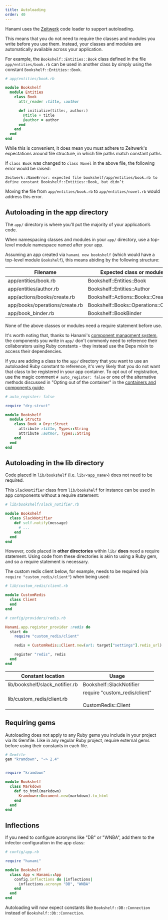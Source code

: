 ```yaml
---
title: Autoloading
order: 40
---
```


Hanami uses the [Zeitwerk](https://github.com/fxn/zeitwerk) code loader to support autoloading.

This means that you do not need to require the classes and modules you write before you use them. Instead, your classes and modules are automatically available across your application.

For example, the `Bookshelf::Entities::Book` class defined in the file `app/entities/book.rb` can be used in another class by simply using the constant `Bookshelf::Entities::Book`.


```ruby
# app/entities/book.rb

module Bookshelf
  module Entities
    class Book
      attr_reader :title, :author

      def initialize(title:, author:)
        @title = title
        @author = author
      end
    end
  end
end
```

While this is convenient, it does mean you must adhere to Zeitwerk's expectations around file structure, in which file paths match constant paths.

If `class Book` was changed to `class Novel` in the above file, the following error would be raised:

```shell
Zeitwerk::NameError: expected file bookshelf/app/entities/book.rb to define constant Bookshelf::Entities::Book, but didn’t
```

Moving the file from `app/entities/book.rb` to `app/entities/novel.rb` would address this error.

## Autoloading in the app directory

The `app/` directory is where you’ll put the majority of your application’s code.

When namespacing classes and modules in your `app/` directory, use a top-level module namespace named after your app.

Assuming an app created via `hanami new bookshelf` (which would have a top-level module `Bookshelf`), this means abiding by the following structure:

| Filename                       | Expected class or module             |
|--------------------------------|--------------------------------------|
| app/entities/book.rb           | Bookshelf::Entities::Book            |
| app/entities/author.rb         | Bookshelf::Entities::Author          |
| app/actions/books/create.rb    | Bookshelf::Actions::Books::Create    |
| app/books/operations/create.rb | Bookshelf::Books::Operations::Create |
| app/book_binder.rb             | Bookshelf::BookBinder                |


None of the above classes or modules need a require statement before use.

It's worth noting that, thanks to Hanami's [component managment system](/v2.0/app/container-and-components/), the components you write in `app/` don't commonly need to reference their collaborators using Ruby constants - they instead use the Deps mixin to access their dependencies.

If you are adding a class to the `app/` directory that you want to use an autoloaded Ruby constant to reference, it's very likely that you do not want that class to be registered in your app container. To opt out of registration, use the magic comment `# auto_register: false` or one of the alternative methods discussed in "Opting out of the container" in the [containers and components guide](/v2.0/app/container-and-components/).

```ruby
# auto_register: false

require "dry-struct"

module Bookshelf
  module Structs
    class Book < Dry::Struct
      attribute :title, Types::String
      attribute :author, Types::String
    end
  end
end
```

## Autoloading in the lib directory

Code placed in `lib/bookshelf` (i.e. `lib/<app_name>`) does not need to be required.

This `SlackNotifier` class from `lib/bookshelf` for instance can be used in app components without a require statement:


```ruby
# lib/bookshelf/slack_notifier.rb

module Bookshelf
  class SlackNotifier
    def self.notify(message)
      # ...
    end
  end
end
```

However, code placed in **other directories** within `lib/` **does** need a require statement. Using code from these directories is akin to using a Ruby gem, and so a require statement is necessary.

The custom redis client below, for example, needs to be required (via `require "custom_redis/client"`) when being used:

```ruby
# lib/custom_redis/client.rb

module CustomRedis
  class Client
  end
end
```

```ruby
# config/providers/redis.rb

Hanami.app.register_provider :redis do
  start do
    require "custom_redis/client"

    redis = CustomRedis::Client.new(url: target["settings"].redis_url)

    register "redis", redis
  end
end
```


| Constant location               | Usage                                      |
|---------------------------------|--------------------------------------------|
| lib/bookshelf/slack_notifier.rb | Bookshelf::SlackNotifier                   |
| lib/custom_redis/client.rb          | require "custom_redis/client"<br /><br />  CustomRedis::Client |


## Requiring gems

Autoloading does not apply to any Ruby gems you include in your project via its Gemfile. Like in any regular Ruby project, require external gems before using their constants in each file.

```ruby
# Gemfile
gem "kramdown", "~> 2.4"
```

```ruby

require "kramdown"

module Bookshelf
  class Markdown
    def to_html(markdown)
      Kramdown::Document.new(markdown).to_html
    end
  end
end
```


## Inflections

If you need to configure acronyms like "DB" or "WNBA", add them to the infector configuration in the app class:

```ruby
# config/app.rb

require "hanami"

module Bookshelf
  class App < Hanami::App
    config.inflections do |inflections|
      inflections.acronym "DB", "WNBA"
    end
  end
end
```

Autoloading will now expect constants like `Bookshelf::DB::Connection` instead of `Bookshelf::Db::Connection`.
